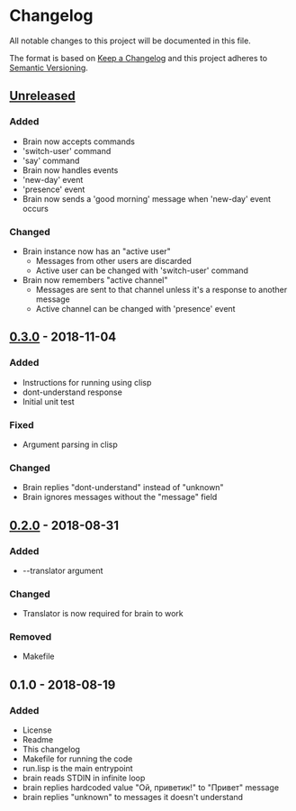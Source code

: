 # Changelog
All notable changes to this project will be documented in this file.

The format is based on [Keep a Changelog](http://keepachangelog.com/en/1.0.0/)
and this project adheres to [Semantic Versioning](http://semver.org/spec/v2.0.0.html).

## [Unreleased]
### Added
- Brain now accepts commands
- 'switch-user' command
- 'say' command
- Brain now handles events
- 'new-day' event
- 'presence' event
- Brain now sends a 'good morning' message when 'new-day' event occurs

### Changed
- Brain instance now has an "active user"
  - Messages from other users are discarded
  - Active user can be changed with 'switch-user' command
- Brain now remembers "active channel"
  - Messages are sent to that channel unless it's a response to another message
  - Active channel can be changed with 'presence' event

## [0.3.0] - 2018-11-04
### Added
- Instructions for running using clisp
- dont-understand response
- Initial unit test

### Fixed
- Argument parsing in clisp

### Changed
- Brain replies "dont-understand" instead of "unknown"
- Brain ignores messages without the "message" field

## [0.2.0] - 2018-08-31
### Added
- --translator argument

### Changed
- Translator is now required for brain to work

### Removed
- Makefile

## 0.1.0 - 2018-08-19
### Added
- License
- Readme
- This changelog
- Makefile for running the code
- run.lisp is the main entrypoint
- brain reads STDIN in infinite loop
- brain replies hardcoded value "Ой, приветик!" to "Привет" message
- brain replies "unknown" to messages it doesn't understand

[Unreleased]: https://github.com/aragaer/pa_brain/compare/v0.3.0...HEAD
[0.3.0]: https://github.com/aragaer/pa_brain/compare/v0.2.0...v0.3.0
[0.2.0]: https://github.com/aragaer/pa_brain/compare/v0.1.0...v0.2.0
